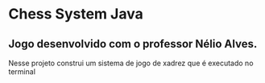 # Chess System Java

## Jogo desenvolvido com o professor Nélio Alves.

Nesse projeto construi um sistema de jogo de xadrez que é executado no terminal
